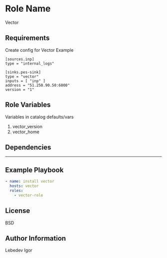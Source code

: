Role Name
=========

Vector

Requirements
------------
Create config for Vector
Example

````
[sources.inp]
type = "internal_logs"

[sinks.pes-sink]
type = "vector"
inputs = [ "inp" ]
address = "51.250.90.50:6000"
version = "1"

````


Role Variables
--------------
Variables in catalog defaults/vars  
1. vector_version  
2. vector_home


Dependencies
------------
---



Example Playbook
----------------
````yaml
- name: install vector
  hosts: vector
  roles:
    - vector-role
````
License
-------

BSD

Author Information
------------------

Lebedev Igor

